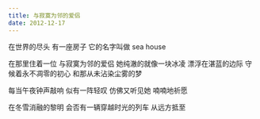 ```yaml
---
title: 与寂寞为邻的爱侣
date: 2012-12-17
---
```


在世界的尽头
有一座房子
它的名字叫做
sea house
<!--more-->
在那里住着一位
与寂寞为邻的爱侣
她纯澈的就像一块冰凌
漂浮在湛蓝的边际
守候着永不凋零的初心
和那从未沾染尘雾的梦

每当午夜钟声敲响
似有一阵轻叹
仿佛又听见她
喃喃地祈愿

在冬雪消融的黎明
会否有一辆穿越时光的列车
从远方抵至
